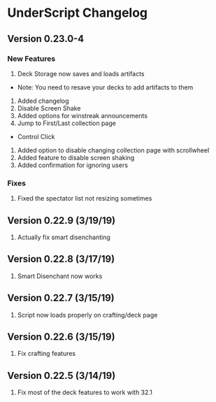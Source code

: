 # UnderScript Changelog

## Version 0.23.0-4
### New Features
1. Deck Storage now saves and loads artifacts
  * Note: You need to resave your decks to add artifacts to them
1. Added changelog
1. Disable Screen Shake
1. Added options for winstreak announcements
1. Jump to First/Last collection page
  * Control Click
1. Added option to disable changing collection page with scrollwheel
1. Added feature to disable screen shaking
1. Added confirmation for ignoring users

### Fixes
1. Fixed the spectator list not resizing sometimes

## Version 0.22.9 (3/19/19)
1. Actually fix smart disenchanting

## Version 0.22.8 (3/17/19)
1. Smart Disenchant now works

## Version 0.22.7 (3/15/19)
1. Script now loads properly on crafting/deck page

## Version 0.22.6 (3/15/19)
1. Fix crafting features

## Version 0.22.5 (3/14/19)
1. Fix most of the deck features to work with 32.1
